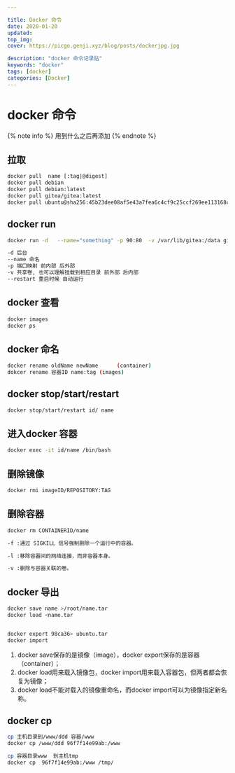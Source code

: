 ```yaml
---

title: Docker 命令
date: 2020-01-20
updated: 
top_img:
cover: https://picgo.genji.xyz/blog/posts/dockerjpg.jpg

description: "docker 命令记录贴"
keywords: "docker"
tags: [docker]
categories: [Docker]
---
```

# docker 命令

{% note info %}
 用到什么之后再添加
{% endnote %}

## 拉取

```bash
docker pull  name [:tag|@digest]
docker pull debian
docker pull debian:latest
docker pull gitea/gitea:latest
docker pull ubuntu@sha256:45b23dee08af5e43a7fea6c4cf9c25ccf269ee113168c19722f87876677c5cb2
```


## docker run
```bash
docker run -d   --name="something" -p 90:80  -v /var/lib/gitea:/data gitea/gitea:latest --restart=always

-d 后台
--name 命名
-p 端口映射 前内部 后外部
-v 共享卷, 也可以理解挂载到相应目录 前外部 后内部
--restart 重启时候 自动运行
```


## docker 查看
```bash
docker images
docker ps
```

## docker 命名
```bash
docker rename oldName newName      (container) 
dokcer rename 容器ID name:tag (images)
```


##  docker stop/start/restart
```bash
docker stop/start/restart id/ name
```


## 进入docker 容器
```bash
docker exec -it id/name /bin/bash
```

## 删除镜像
```bash
docker rmi imageID/REPOSITORY:TAG
```


## 删除容器
```bash
docker rm CONTAINERID/name

-f :通过 SIGKILL 信号强制删除一个运行中的容器。

-l :移除容器间的网络连接，而非容器本身。

-v :删除与容器关联的卷。
```



## docker 导出
```bash
docker save name >/root/name.tar
docker load <name.tar


docker export 98ca36> ubuntu.tar
docker import
```

1. docker save保存的是镜像（image），docker export保存的是容器（container）；
2. docker load用来载入镜像包，docker import用来载入容器包，但两者都会恢复为镜像；
3. docker load不能对载入的镜像重命名，而docker import可以为镜像指定新名称。

## docker cp

```bash
cp 主机目录到/www/ddd 容器/www
docker cp /www/ddd 96f7f14e99ab:/www

cp 容器目录www  到主机tmp
docker cp  96f7f14e99ab:/www /tmp/

```

 